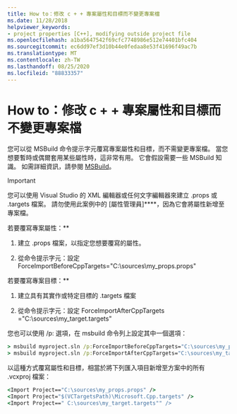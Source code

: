 ```yaml
---
title: How to：修改 c + + 專案屬性和目標而不變更專案檔
ms.date: 11/28/2018
helpviewer_keywords:
- project properties [C++], modifying outside project file
ms.openlocfilehash: a1ba5647542f69cfc7748986e512e74401bfc404
ms.sourcegitcommit: ec6dd97ef3d10b44e0fedaa8e53f41696f49ac7b
ms.translationtype: MT
ms.contentlocale: zh-TW
ms.lasthandoff: 08/25/2020
ms.locfileid: "88833357"
---
```

# <a name="how-to-modify-c-project-properties-and-targets-without-changing-the-project-file"></a>How to：修改 c + + 專案屬性和目標而不變更專案檔

您可以從 MSBuild 命令提示字元覆寫專案屬性和目標，而不需變更專案檔。 當您想要暫時或偶爾套用某些屬性時，這非常有用。 它會假設需要一些 MSBuild 知識。 如需詳細資訊，請參閱 [MSBuild](/visualstudio/msbuild/msbuild)。

> [!IMPORTANT]
> 您可以使用 Visual Studio 的 XML 編輯器或任何文字編輯器來建立 .props 或 .targets 檔案。 請勿使用此案例中的 [屬性管理員]****，因為它會將屬性新增至專案檔。

若要覆寫專案屬性：**

1. 建立 .props 檔案，以指定您想要覆寫的屬性。

1. 從命令提示字元：設定 ForceImportBeforeCppTargets="C:\sources\my_props.props"

若要覆寫專案目標：**

1. 建立具有其實作或特定目標的 .targets 檔案

2. 從命令提示字元：設定 ForceImportAfterCppTargets ="C:\sources\my_target.targets"

您也可以使用 /p: 選項，在 msbuild 命令列上設定其中一個選項：

```cmd
> msbuild myproject.sln /p:ForceImportBeforeCppTargets="C:\sources\my_props.props"
> msbuild myproject.sln /p:ForceImportAfterCppTargets="C:\sources\my_target.targets"
```

以這種方式覆寫屬性和目標，相當於將下列匯入項目新增至方案中的所有 .vcxproj 檔案：

```cmd
<Import Project=="C:\sources\my_props.props" />
<Import Project="$(VCTargetsPath)\Microsoft.Cpp.targets" />
<Import Project==" C:\sources\my_target.targets"" />
```

